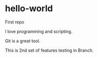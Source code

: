 # hello-world
First repo

I love programming and scripting.

Git is a great tool.

This is 2nd set of features testing in Branch.

